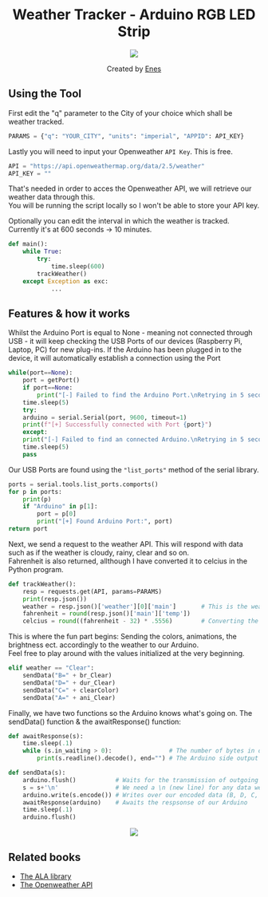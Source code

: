 <h1 align="center">Weather Tracker - Arduino RGB LED Strip</h1>

<div align="center">
  <img src="https://media.discordapp.net/attachments/914194110330576906/995748567090216970/unknown.png?width=500&height=374" id="center">
  <p align="center">
    Created by <a href="https://enes.vip" target="_blank">Enes</a>
  </p>
</div>

## Using the Tool

First edit the "q" parameter to the City of your choice which shall be weather tracked.
```python
PARAMS = {"q": "YOUR_CITY", "units": "imperial", "APPID": API_KEY}
```

Lastly you will need to input your Openweather `API Key`. This is free.
```python
API = "https://api.openweathermap.org/data/2.5/weather"
API_KEY = ""
```

That's needed in order to acces the Openweather API, we will retrieve our weather data through this.<br/>You will be running the script locally so I won't be able to store your API key.

Optionally you can edit the interval in which the weather is tracked. Currently it's at 600 seconds -> 10 minutes.
```python
def main():
    while True:
        try:
            time.sleep(600)
	    trackWeather()
	except Exception as exc:
            ...
```

## Features & how it works

Whilst the Arduino Port is equal to None - meaning not connected through USB - it will keep checking the USB Ports of our devices (Raspberry Pi, Laptop, PC) for new plug-ins. If the Arduino has been plugged in to the device, it will automatically establish a connection using the Port
```python
while(port==None):
    port = getPort()
    if port==None:
        print("[-] Failed to find the Arduino Port.\nRetrying in 5 seconds..")
	time.sleep(5)
    try:
	arduino = serial.Serial(port, 9600, timeout=1)
	print(f"[+] Successfully connected with Port {port}")
    except:
	print("[-] Failed to find an connected Arduino.\nRetrying in 5 seconds..")
	time.sleep(5)
	pass
```

Our USB Ports are found using the `"list_ports"` method of the serial library.
```python
ports = serial.tools.list_ports.comports()
for p in ports:
    print(p)
    if "Arduino" in p[1]:
        port = p[0]
        print("[+] Found Arduino Port:", port)
return port
```

Next, we send a request to the weather API. This will respond with data such as if the weather is cloudy, rainy, clear and so on.<br/> Fahrenheit is also returned, allthough I have converted it to celcius in the Python program.
```python
def trackWeather():
    resp = requests.get(API, params=PARAMS)
    print(resp.json())
    weather = resp.json()['weather'][0]['main']       # This is the weather status
    fahrenheit = round(resp.json()['main']['temp'])
    celcius = round((fahrenheit - 32) * .5556)        # Converting the Fahrenheit to Celcius
```

This is where the fun part begins: Sending the colors, animations, the brightness ect. accordingly to the weather to our Arduino.<br/>Feel free to play around with the values initialized at the very beginning.
```python
elif weather == "Clear":
    sendData("B=" + br_Clear)
    sendData("D=" + dur_Clear)
    sendData("C=" + clearColor)
    sendData("A=" + ani_Clear)
```

Finally, we have two functions so the Arduino knows what's going on. The sendData() function & the awaitResponse() function:
```python
def awaitResponse(s):
    time.sleep(.1)
    while (s.in_waiting > 0):                # The number of bytes in our input buffer
        print(s.readline().decode(), end="") # The Arduino side output

def sendData(s):
    arduino.flush()           # Waits for the transmission of outgoing serial data to complete
    s = s+'\n'                # We need a \n (new line) for any data we send, Arduino logic
    arduino.write(s.encode()) # Writes over our encoded data (B, D, C, A, P) in bytes
    awaitResponse(arduino)    # Awaits the respsonse of our Arduino
    time.sleep(.1)
    arduino.flush()
```
<div align="center">
    <img src="https://media.discordapp.net/attachments/914194110330576906/995750084157386822/unknown.png?width=1300&height=300">
</div>
	
## Related books
- [The ALA library](https://github.com/bportaluri/ALA)
- [The Openweather API](https://openweathermap.org/api)
